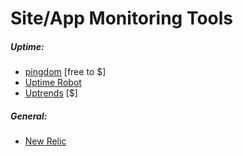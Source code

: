 # Site/App Monitoring Tools

##### Uptime:

* [pingdom](https://www.pingdom.com/) [free to $]
* [Uptime Robot](https://uptimerobot.com/)
* [Uptrends](https://www.uptrends.com/) [$]

##### General:

* [New Relic](http://newrelic.com/)










































 






